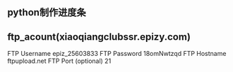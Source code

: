 ## python制作进度条

## ftp_acount(xiaoqiangclubssr.epizy.com)
FTP Username	epiz_25603833
FTP Password    18omNwtzqd
FTP Hostname	ftpupload.net
FTP Port (optional)	21